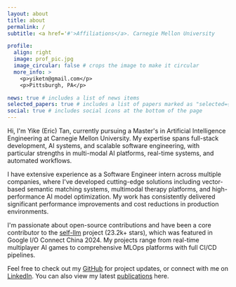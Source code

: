 ```yaml
---
layout: about
title: about
permalink: /
subtitle: <a href='#'>Affiliations</a>. Carnegie Mellon University

profile:
  align: right
  image: prof_pic.jpg
  image_circular: false # crops the image to make it circular
  more_info: >
    <p>yiketn@gmail.com</p>
    <p>Pittsburgh, PA</p>

news: true # includes a list of news items
selected_papers: true # includes a list of papers marked as "selected={true}"
social: true # includes social icons at the bottom of the page
---
```


Hi, I'm Yike (Eric) Tan, currently pursuing a Master's in Artificial Intelligence Engineering at Carnegie Mellon University. My expertise spans full-stack development, AI systems, and scalable software engineering, with particular strengths in multi-modal AI platforms, real-time systems, and automated workflows.

I have extensive experience as a Software Engineer intern across multiple companies, where I've developed cutting-edge solutions including vector-based semantic matching systems, multimodal therapy platforms, and high-performance AI model optimization. My work has consistently delivered significant performance improvements and cost reductions in production environments.

I'm passionate about open-source contributions and have been a core contributor to the [self-llm](https://github.com/datawhalechina/self-llm) project (23.2k+ stars), which was featured in Google I/O Connect China 2024. My projects range from real-time multiplayer AI games to comprehensive MLOps platforms with full CI/CD pipelines.

Feel free to check out my [GitHub](https://github.com/LikeGiver) for project updates, or connect with me on [LinkedIn](https://www.linkedin.com/in/yiket/). You can also view my latest [publications](https://scholar.google.com/citations?user=SX6jLPMAAAAJ&hl=en) here.
